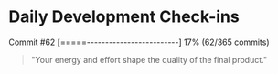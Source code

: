 # Daily Development Check-ins

Commit #62
[=====-------------------------] 17% (62/365 commits)

> "Your energy and effort shape the quality of the final product."